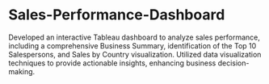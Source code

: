 # Sales-Performance-Dashboard
Developed an interactive Tableau dashboard to analyze sales performance, including a comprehensive Business Summary, identification of the Top 10 Salespersons, and Sales by Country visualization. Utilized data visualization techniques to provide actionable insights, enhancing business decision-making.
